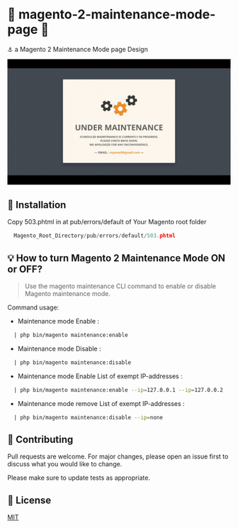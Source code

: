 # 🚧 magento-2-maintenance-mode-page 🚧

⚓ a Magento 2 Maintenance Mode page Design

![Maintenance Page](Service-Unavailable.gif?raw=true "under maintenance")

## 🤖 Installation

Copy 503.phtml in at pub/errors/default of Your Magento root folder

```python
  Magento_Root_Directory/pub/errors/default/503.phtml 
```

## 💡 How to turn Magento 2 Maintenance Mode ON or OFF?

>Use the magento maintenance CLI command to enable or disable Magento maintenance mode.

Command usage:

- Maintenance mode Enable :

```sh
  | php bin/magento maintenance:enable
```

- Maintenance mode Disable :

```sh
  | php bin/magento maintenance:disable
```

- Maintenance mode Enable List of exempt IP-addresses :

```sh
  | php bin/magento maintenance:enable --ip=127.0.0.1 --ip=127.0.0.2
```


- Maintenance mode remove List of exempt IP-addresses :

```sh
  | php bin/magento maintenance:disable --ip=none
```

## 🔗 Contributing
Pull requests are welcome. For major changes, please open an issue first to discuss what you would like to change.

Please make sure to update tests as appropriate.

## 📜 License
[MIT](https://github.com/AshrafHatia/magento-2-maintenance-mode-page/blob/main/LICENSE)